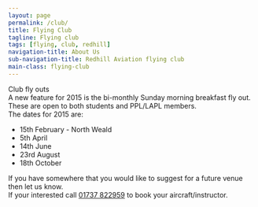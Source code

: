 ```yaml
---
layout: page
permalink: /club/
title: Flying Club
tagline: Flying club
tags: [flying, club, redhill]
navigation-title: About Us
sub-navigation-title: Redhill Aviation flying club
main-class: flying-club
---
```


<div class="title">Club fly outs</div>

<div class="text">A new feature for 2015 is the bi-monthly Sunday morning breakfast fly out. These are open to both students and PPL/LAPL members.</div>
<div class="text">The dates for 2015 are:</div>

<ul>
<li>15th February - North Weald</li>
<li>5th April</li>
<li>14th June</li>
<li>23rd August</li>
<li>18th October</li>
</ul>

<div class="text">If you have somewhere that you would like to suggest for a future venue then let us know.</div>

<div class="text">If your interested call <a href="01737 822959" class="tel">01737 822959</a> to book your aircraft/instructor.</div>
